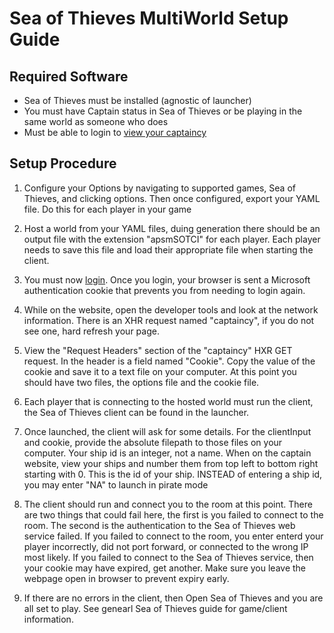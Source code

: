 # Sea of Thieves MultiWorld Setup Guide

## Required Software

- Sea of Thieves must be installed (agnostic of launcher)
- You must have Captain status in Sea of Thieves or be playing in the same world as someone who does
- Must be able to login to [view your captaincy](https://www.seaofthieves.com/profile/captaincy)

## Setup Procedure

1. Configure your Options by navigating to supported games, Sea of Thieves, and clicking options. Then once configured, export your YAML file. Do this for each player in your game

2. Host a world from your YAML files, duing generation there should be an output file with the extension "apsmSOTCI" for each player. Each player needs to save this file and load their appropriate file when starting the client.

3. You must now [login](https://www.seaofthieves.com/profile/captaincy/). Once you login, your browser is sent a Microsoft authentication cookie that prevents you from needing to login again.

4. While on the website, open the developer tools and look at the network information. There is an XHR request named "captaincy", if you do not see one, hard refresh your page.

5. View the "Request Headers" section of the "captaincy" HXR GET request. In the header is a field named "Cookie". Copy the value of the cookie and save it to a text file on your computer. At this point you should have two files, the options file and the cookie file.

6. Each player that is connecting to the hosted world must run the client, the Sea of Thieves client can be found in the launcher.

7. Once launched, the client will ask for some details. For the clientInput and cookie, provide the absolute filepath to those files on your computer. Your ship id is an integer, not a name. When on the captain website, view your ships and number them from top left to bottom right starting with 0. This is the id of your ship. INSTEAD of entering a ship id, you may enter "NA" to launch in pirate mode

8. The client should run and connect you to the room at this point. There are two things that could fail here, the first is you failed to connect to the room. The second is the authentication to the Sea of Thieves web service failed. 
If you failed to connect to the room, you enter enterd your player incorrectly, did not port forward, or connected to the wrong IP most likely.
If you failed to connect to the Sea of Thieves service, then your cookie may have expired, get another. Make sure you leave the webpage open in browser to prevent expiry early.

9. If there are no errors in the client, then Open Sea of Thieves and you are all set to play. See genearl Sea of Thieves guide for game/client information.

